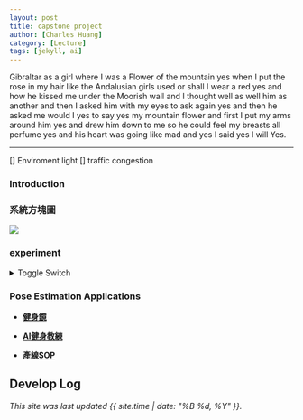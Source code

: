 ```yaml
---
layout: post
title: capstone project
author: [Charles Huang]
category: [Lecture]
tags: [jekyll, ai]
---
```


Gibraltar as a girl where I was a Flower of the mountain yes when I put the rose in my hair like the Andalusian girls used or shall I wear a red yes and how he kissed me under the Moorish wall and I thought well as well him as another and then I asked him with my eyes to ask again yes and then he asked me would I yes to say yes my mountain flower and first I put my arms around him yes and drew him down to me so he could feel my breasts all perfume yes and his heart was going like mad and yes I said yes I will Yes.

---


[] Enviroment light
[] traffic congestion


### Introduction


### 系統方塊圖

![](https://github.com/rkuo2000/AI-course/blob/gh-pages/images/Stock_LSTM.png?raw=true)


### experiment

<details>
    <summary>Toggle Switch</summary>
    Foldable Content[enter image description here][1]
</details>


### Pose Estimation Applications
* **[健身鏡](https://johnsonfitnesslive.com/?action=mirror_pro_intro)**<br/>

* **[AI健身教練](https://fc.bnext.com.tw/articles/view/1226)**<br>

* **[產線SOP](https://www.inside.com.tw/article/21716-aigo-interview-beseye-alpha)**






## Develop Log


*This site was last updated {{ site.time | date: "%B %d, %Y" }}.*

